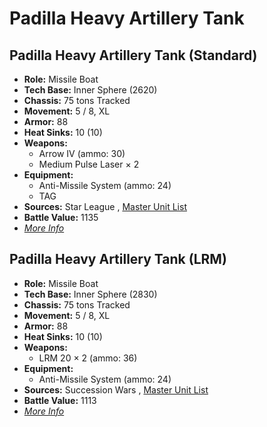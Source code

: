 # Padilla Heavy Artillery Tank 

## Padilla Heavy Artillery Tank (Standard) 

- **Role:** Missile Boat 
- **Tech Base:** Inner Sphere (2620) 
- **Chassis:** 75 tons Tracked 
- **Movement:** 5 / 8, XL 
- **Armor:** 88 
- **Heat Sinks:** 10 (10) 
- **Weapons:** 
  - Arrow IV (ammo: 30) 
  - Medium Pulse Laser × 2 
- **Equipment:** 
  - Anti-Missile System (ammo: 24) 
  - TAG 
- **Sources:** Star League , [Master Unit List](http://masterunitlist.info/Unit/Details/2404/padilla-heavy-artillery-tank-standard) 
- **Battle Value:** 1135 
- [*More Info*](padilla_heavy_artillery_tank/padilla_heavy_artillery_tank_standard.md) 

## Padilla Heavy Artillery Tank (LRM) 

- **Role:** Missile Boat 
- **Tech Base:** Inner Sphere (2830) 
- **Chassis:** 75 tons Tracked 
- **Movement:** 5 / 8, XL 
- **Armor:** 88 
- **Heat Sinks:** 10 (10) 
- **Weapons:** 
  - LRM 20 × 2 (ammo: 36) 
- **Equipment:** 
  - Anti-Missile System (ammo: 24) 
- **Sources:** Succession Wars , [Master Unit List](http://masterunitlist.info/Unit/Details/2403/padilla-heavy-artillery-tank-lrm) 
- **Battle Value:** 1113 
- [*More Info*](padilla_heavy_artillery_tank/padilla_heavy_artillery_tank_lrm.md) 

